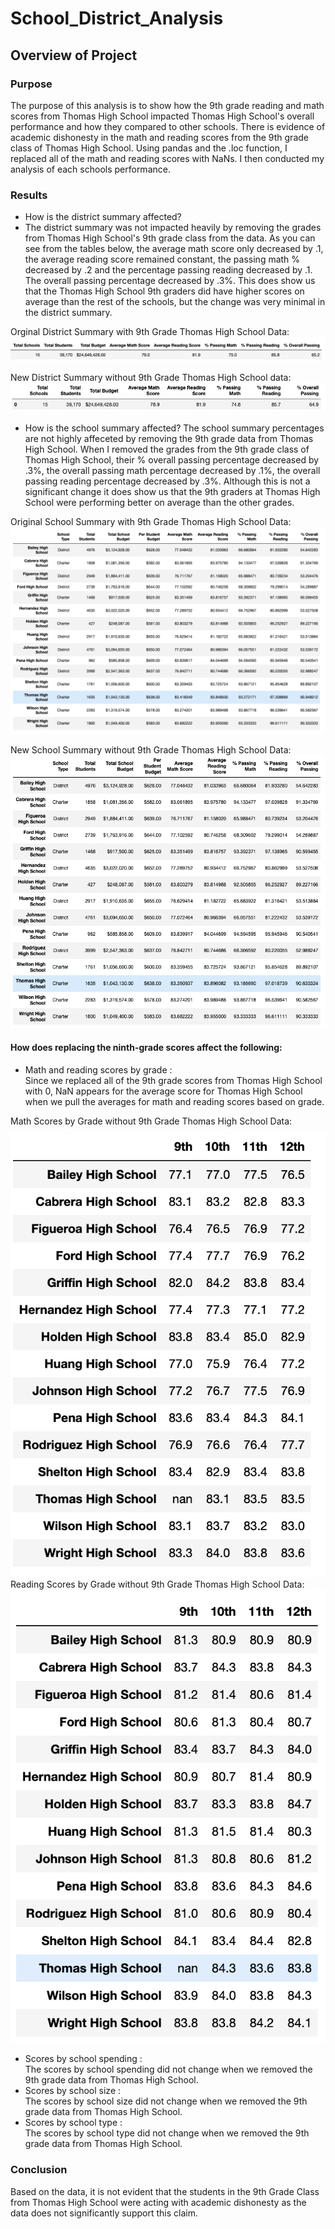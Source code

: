 # School_District_Analysis

## Overview of Project

### Purpose
The purpose of this analysis is to show how the 9th grade reading and math scores from Thomas High School impacted Thomas High School's overall performance and how they compared to other schools. There is evidence of academic dishonesty in the math and reading scores from the 9th grade class of Thomas High School. Using pandas and the .loc function, I replaced all of the math and reading scores with NaNs. I then conducted my analysis of each schools performance. 

### Results
* How is the district summary affected?
* The district summary was not impacted heavily by removing the grades from Thomas High School's 9th grade class from the data. As you can see from the tables below, the average math score only decreased by .1, the average reading score remained constant, the passing math % decreased by .2 and the percentage passing reading decreased by .1. The overall passing percentage decreased by .3%. This does show us that the Thomas High School 9th graders did have higher scores on average than the rest of the schools, but the change was very minimal in the district summary.
        
Orginal District Summary with 9th Grade Thomas High School Data: 
![Original_District_Summary](/Resources/original_district_analysis.png) 


New District Summary without 9th Grade Thomas High School data: 
![New_District_Summary](/Resources/new_district_analysis.png)

* How is the school summary affected?
The school summary percentages are not highly affeceted by removing the 9th grade data from Thomas High School. When I removed the grades from the 9th grade class of Thomas High School, their % overall passing percentage decreased by .3%, the overall passing math percentage decreased by .1%, the overall passing reading percentage decreased by .3%. Although this is not a significant change it does show us that the 9th graders at Thomas High School were performing better on average than the other grades. 


Original School Summary with 9th Grade Thomas High School Data:
![Original_School_Summary](/Resources/original_school_summary.png)

New School Summary without 9th Grade Thomas High School Data: 
![New_School_Summary](/Resources/new_school_summary.png)

#### How does replacing the ninth-grade scores affect the following:
* Math and reading scores by grade : <br /> Since we replaced all of the 9th grade scores from Thomas High School with 0, NaN appears for the average score for Thomas High School when we pull the averages for math and reading scores based on grade.

Math Scores by Grade without 9th Grade Thomas High School Data: <br />
![New_Math_Scores_By_Grade](/Resources/new_math_scores_by_grade.png) <br />
Reading Scores by Grade without 9th Grade Thomas High School Data: <br />
![New_Reading_Scores_By_Grade](/Resources/new_reading_scores_by_grade.png)

* Scores by school spending : <br /> The scores by school spending did not change when we removed the 9th grade data from Thomas High School.
* Scores by school size : <br /> The scores by school size did not change when we removed the 9th grade data from Thomas High School.
* Scores by school type : <br /> The scores by school type did not change when we removed the 9th grade data from Thomas High School.

### Conclusion
Based on the data, it is not evident that the students in the 9th Grade Class from Thomas High School were acting with academic dishonesty as the data does not significantly support this claim. 
